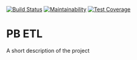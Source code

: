 [![Build Status](https://travis-ci.com/md-en-csci-e-29-final/pb-etl.svg?branch=master)](https://travis-ci.com/md-en-csci-e-29-final/pb-etl)
[![Maintainability](https://api.codeclimate.com/v1/badges/9d02d0f35d56a317f1c8/maintainability)](https://codeclimate.com/github/md-en-csci-e-29-final/pb-etl/maintainability)
[![Test Coverage](https://api.codeclimate.com/v1/badges/9d02d0f35d56a317f1c8/test_coverage)](https://codeclimate.com/github/md-en-csci-e-29-final/pb-etl/test_coverage)

# PB ETL

A short description of the project

